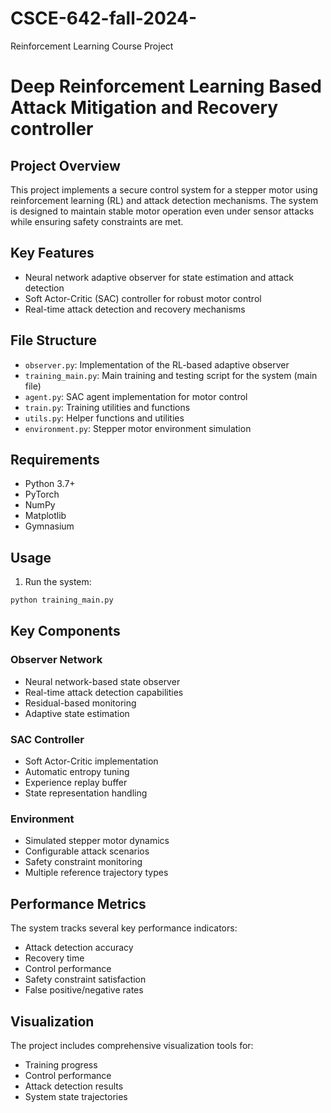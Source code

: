 # CSCE-642-fall-2024-
Reinforcement Learning Course Project

# Deep Reinforcement Learning Based Attack Mitigation and Recovery controller



## Project Overview
This project implements a secure control system for a stepper motor using reinforcement learning (RL) and attack detection mechanisms. The system is designed to maintain stable motor operation even under sensor attacks while ensuring safety constraints are met.

## Key Features
- Neural network adaptive observer for state estimation and attack detection
- Soft Actor-Critic (SAC) controller for robust motor control
- Real-time attack detection and recovery mechanisms


## File Structure
- `observer.py`: Implementation of the RL-based adaptive observer
- `training_main.py`: Main training and testing script for the system (main file)
- `agent.py`: SAC agent implementation for motor control
- `train.py`: Training utilities and functions
- `utils.py`: Helper functions and utilities
- `environment.py`: Stepper motor environment simulation

## Requirements
- Python 3.7+
- PyTorch
- NumPy
- Matplotlib
- Gymnasium


## Usage
1. Run the system:
```bash
python training_main.py
```


## Key Components

### Observer Network
- Neural network-based state observer
- Real-time attack detection capabilities
- Residual-based monitoring
- Adaptive state estimation

### SAC Controller
- Soft Actor-Critic implementation
- Automatic entropy tuning
- Experience replay buffer
- State representation handling

### Environment
- Simulated stepper motor dynamics
- Configurable attack scenarios
- Safety constraint monitoring
- Multiple reference trajectory types

## Performance Metrics
The system tracks several key performance indicators:
- Attack detection accuracy
- Recovery time
- Control performance
- Safety constraint satisfaction
- False positive/negative rates

## Visualization
The project includes comprehensive visualization tools for:
- Training progress
- Control performance
- Attack detection results
- System state trajectories



